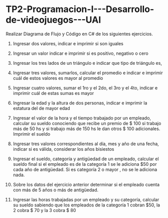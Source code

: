 # TP2-Programacion-I---Desarrollo-de-videojuegos---UAI

Realizar Diagrama de Flujo y Código en C# de los siguientes ejercicios.

1. Ingresar dos valores, indicar e imprimir si son iguales

2. Ingresar un valor indicar e imprimir si es positivo, negativo o cero

3. Ingresar los tres lados de un triángulo e indicar que tipo de triángulo es,

4. Ingresar tres valores, sumarlos, calcular el promedio e indicar e imprimir cuál de estos valores es mayor al promedio

5. Ingresar cuatro valores, sumar el 1ro y el 2do, el 3ro y el 4to, indicar e imprimir cuál de estas sumas es mayor

6. Ingresar la edad y la altura de dos personas, indicar e imprimir la estatura del de mayor edad

7. Ingresar el valor de la hora y el tiempo trabajado por un empleado, calcular su sueldo conociendo que recibe un premio de $ 100 si trabajo más de 50 hs y si trabajo más de 150 hs le dan otros $ 100 adicionales. Imprimir el sueldo

8. Ingresar tres valores correspondientes al día, mes y año de una fecha, indicar si es válida, considerar los años bisiestos

9. Ingresar el sueldo, categoría y antigüedad de un empleado, calcular el sueldo final si el empleado es de la categoría 1 se le adiciona $50 por cada año de antigüedad. Si es categoría 2 o mayor , no se le adiciona nada.

10. Sobre los datos del ejercicio anterior determinar si el empleado cuenta con más de 5 años o más  de antigüedad.

11. Ingresar las horas trabajadas por un empleado y su categoría, calcular su sueldo sabiendo que los empleados de la categoría 1 cobran $50, la 2 cobra $ 70 y la 3 cobra $ 80
